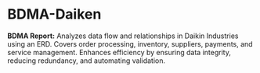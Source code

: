 # BDMA-Daiken
**BDMA Report:** Analyzes data flow and relationships in Daikin Industries using an ERD. Covers order processing, inventory, suppliers, payments, and service management. Enhances efficiency by ensuring data integrity, reducing redundancy, and automating validation.
